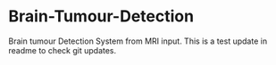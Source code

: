 # Brain-Tumour-Detection
Brain tumour Detection System from MRI input.
This is a test update in readme to check git updates.
